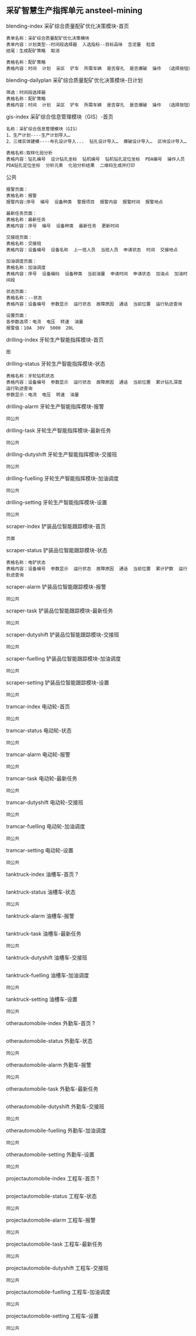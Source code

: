 ## 采矿智慧生产指挥单元 ansteel-mining
blending-index 采矿综合质量配矿优化决策模块-首页
```
表单名称：采矿综合质量配矿优化决策模块
表单内容：计划类型--时间段选择器  入选指标--目标品味  含泥量  粒度
结尾：生成配矿策略  取消

表格名称：配矿策略
表格内容：时间  计划  采区  铲车  所需车辆  是否穿孔  是否爆破  操作  （选择按钮）
```
blending-dailyplan 采矿综合质量配矿优化决策模块-日计划
```
筛选：时间段选择器
表格名称：配矿策略
表格内容：时间  计划  采区  铲车  所需车辆  是否穿孔  是否爆破  操作  （选择按钮）
```
gis-index 采矿综合信息管理模块（GIS）-首页
```
名称：采矿综合信息管理模块（GIS）
1、生产计划----生产计划导入…
2、三维实体建模----布孔设计导入...  钻孔设计导入…  爆破设计导入…  区块设计导入…

表格名称:取样化验分析
表格内容：钻孔编号  设计钻孔坐标  钻机编号  钻机钻孔定位坐标  PDA编号  操作人员  PDA钻孔定位坐标  分析元素  化验分析结果  二维码生成并打印
```
公共
```
报警页面：
表格名称：报警
报警内容:序号  编号  设备种类  警报项目  报警内容  报警时间  报警地点

最新任务页面：
表格名称：最新任务
表格内容：序号  编号  设备种类  最新任务  更新时间

交接班页面：
表格名称：交接班
表格内容：设备编号  设备名称  上一班人员  当班人员  申请状态  时间  交接地点

加油调度页面：
表格名称：加油调度
表格内容：序号  设备编码  设备种类  当前油量  申请时间  申请状态  加油点  加油时间段

状态页面：
表格名称：--状态
表格内容：设备编号  参数显示  运行状态  故障原因  通话  当前位置  运行轨迹查询

设置页面：
各参数选项：电流  电压  转速  油量
报警值：10A  30V  5000  20L
```
drilling-index 牙轮生产智能指挥模块-首页
```
图
```
drilling-status 牙轮生产智能指挥模块-状态
```
表格名称：牙轮钻机状态
表格内容：设备编号  参数显示  运行状态  故障原因  通话  当前位置  累计钻孔深度  运行轨迹查询
参数显示：电流  电压  转速  油量

```
drilling-alarm 牙轮生产智能指挥模块-报警
```
同公共
```
drilling-task 牙轮生产智能指挥模块-最新任务
```
同公共
```
drilling-dutyshift 牙轮生产智能指挥模块-交接班
```
同公共
```
drilling-fuelling 牙轮生产智能指挥模块-加油调度
```
同公共
```
drilling-setting 牙轮生产智能指挥模块-设置
```
同公共
```
scraper-index 铲装品位智能跟踪模块-首页
```
页面
```
scraper-status 铲装品位智能跟踪模块-状态
```
表格名称：电铲状态
表格内容：设备编号  参数显示  运行状态  故障原因  通话  当前位置  累计铲数  运行轨迹查询
```
scraper-alarm 铲装品位智能跟踪模块-报警
```
同公共
```
scraper-task 铲装品位智能跟踪模块-最新任务
```
同公共
```
scraper-dutyshift 铲装品位智能跟踪模块-交接班
```
同公共
```
scraper-fuelling 铲装品位智能跟踪模块-加油调度
```
同公共
```
scraper-setting 铲装品位智能跟踪模块-设置
```
同公共
```

tramcar-index 电动轮-首页
```
同公共
```
tramcar-status 电动轮-状态
```
同公共
```
tramcar-alarm 电动轮-报警
```
同公共
```
tramcar-task 电动轮-最新任务
```
同公共
```
tramcar-dutyshift 电动轮-交接班
```
同公共
```
tramcar-fuelling 电动轮-加油调度
```
同公共
```
tramcar-setting 电动轮-设置
```
同公共
```
tanktruck-index 油槽车-首页 ?
```

```
tanktruck-status 油槽车-状态
```
同公共
```
tanktruck-alarm 油槽车-报警
```

```
tanktruck-task 油槽车-最新任务
```
同公共
```
tanktruck-dutyshift 油槽车-交接班
```

```
tanktruck-fuelling 油槽车-加油调度
```
同公共
```
tanktruck-setting 油槽车-设置
```
同公共
```
otherautomobile-index 外勤车-首页 ?
```

```
otherautomobile-status 外勤车-状态
```
同公共
```
otherautomobile-alarm 外勤车-报警
```
同公共
```
otherautomobile-task 外勤车-最新任务
```

```
otherautomobile-dutyshift 外勤车-交接班
```
同公共
```
otherautomobile-fuelling 外勤车-加油调度
```
同公共
```
otherautomobile-setting 外勤车-设置
```
同公共
```

projectautomobile-index 工程车-首页 ?
```

```
projectautomobile-status 工程车-状态
```
同公共
```
projectautomobile-alarm 工程车-报警
```
同公共
```
projectautomobile-task 工程车-最新任务
```
同公共
```
projectautomobile-dutyshift 工程车-交接班
```
同公共
```
projectautomobile-fuelling 工程车-加油调度
```
同公共
```
projectautomobile-setting 工程车-设置
```
同公共
```

